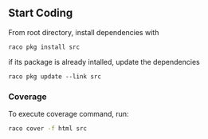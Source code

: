 ## Start Coding

From root directory, install dependencies with

`raco pkg install src`

if its package is already intalled, update the dependencies

`raco pkg update --link src`


### Coverage
To execute coverage command, run:
```bash
raco cover -f html src
```
